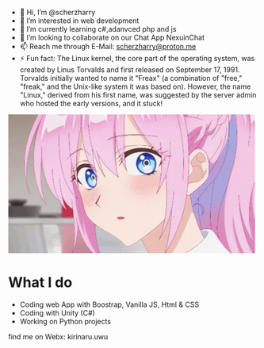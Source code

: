 - 👋 Hi, I’m @scherzharry
- 👀 I’m interested in web development
- 🌱 I’m currently learning c#,adanvced php and js
- 💞️ I’m looking to collaborate on our Chat App NexuinChat
- 📫 Reach me through E-Mail: scherzharry@proton.me
- ⚡ Fun fact:
  The Linux kernel, the core part of the operating system, was created by Linus Torvalds and first released on September 17, 1991. Torvalds initially wanted to name it "Freax" (a combination of "free," "freak," and the Unix-like system it was based on). However, the name "Linux," derived from his first name, was suggested by the server admin who hosted the early versions, and it stuck!

 ![Anime](shikimoris-not-just-cute-shikimori.gif)

 # What I do
 - Coding web App with Boostrap, Vanilla JS, Html & CSS
 - Coding with Unity (C#)
 - Working on Python projects

find me on Webx: kirinaru.uwu
